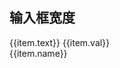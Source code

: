 
## 输入框宽度

<div :class="s.border" :style="customStyle(item)" :key="item.name" v-for="item of borders" @click="$ctx.copy(item.name)">
    {{item.text}} {{item.val}}
    <div>{{item.name}}</div>
</div> 

<script>
export default {
    data(){
        return {
            borders: [
                { name: '$input-width-small', val: val['input-width-small'], text: '小' },
                { name: '$input-width-base', val: val['input-width-base'], text: '基础' },
                { name: '$input-width-large', val: val['input-width-large'], text: '大' },
            ]
        }
    },
    methods:{
        customStyle(item){
            return {
                'width': item.val
            }
        }
    }
}
</script>

<style module="s" lang="scss">
.border{
  display: block;
  cursor: pointer;
  padding: 10px;
  margin: 10px 0;
  border: 1px solid $color-border;
}
</style>